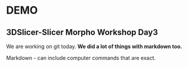 # DEMO
## 3DSlicer-Slicer Morpho Workshop Day3

We are working on git today.
**We did a lot of things with markdown too.**

Markdown - can include computer commands that are exact.
